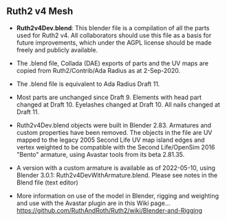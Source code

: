 ## Ruth2 v4 Mesh

* **Ruth2v4Dev.blend**: This blender file is a compilation of all the parts
  used for Ruth2 v4. All collaborators should use this file as a basis for
  future improvements, which under the AGPL license should be made freely
  and publicly available.

* The .blend file, Collada (DAE) exports of parts and the UV maps
  are copied from Ruth2/Contrib/Ada Radius as at 2-Sep-2020.

* The .blend file is equivalent to Ada Radius Draft 11.

* Most parts are unchanged since Draft 9. Elements with head part changed at Draft 10. Eyelashes changed at Draft 10. All nails changed at Draft 11.

* Ruth2v4Dev.blend objects were built in Blender 2.83. Armatures and custom properties have been removed. The objects in the file are UV mapped to the legacy 2005 Second Life UV map island edges and vertex weighted to be compatible with the Second Life/OpenSim 2016 "Bento" armature, using Avastar tools from its beta 2.81.35. 

* A version with a custom armature is available as of 2022-05-10, using Blender 3.0.1: Ruth2v4DevWithArmature.blend. Please see notes in the Blend file (text editor) 

* More information on use of the model in Blender, rigging and weighting and use with the Avastar plugin are in this Wiki page... https://github.com/RuthAndRoth/Ruth2/wiki/Blender-and-Rigging
